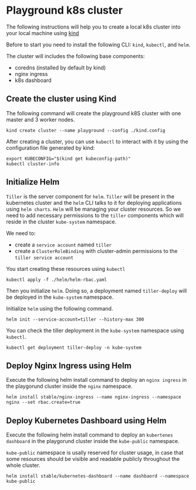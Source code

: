 # Playground k8s cluster 
The following instructions will help you to create a local k8s cluster into your local machine using [kind](https://kind.sigs.k8s.io)

Before to start you need to install the following CLI: `kind`, `kubectl`, and `helm`.

The cluster will includes the following base components:
- coredns (installed by default by kind)
- nginx ingress
- k8s dashboard

## Create the cluster using Kind
The following command will create the playground k8S cluster with one master and 3 worker nodes.
```
kind create cluster --name playground --config ./kind.config
```

After creating a cluster, you can use `kubectl` to interact with it by using the configuration file generated by kind:
```
export KUBECONFIG="$(kind get kubeconfig-path)"
kubectl cluster-info
```

## Initialize Helm 
`Tiller` is the server component for `helm`. `Tiller` will be present in the kubernetes cluster and the `helm` CLI talks to it for deploying applications using `helm charts`.
`Helm` will be managing your cluster resources. So we need to add necessary permissions to the `tiller` components which will reside in the cluster `kube-system` namespace.

We need to:
- create a `service account` named `tiller`
- create a `ClusterRoleBinding` with cluster-admin permissions to the `tiller service account`

You start creating these resources using `kubectl`
```
kubectl apply -f ./helm/helm-rbac.yaml
```

Then you initialize `helm`. Doing so, a deployment named `tiller-deploy` will be deployed in the `kube-system` namespace.

Initialize `helm` using the following command.
```
helm init --service-account=tiller --history-max 300
```

You can check the tiller deployment in the `kube-system` namespace using `kubectl`.
```
kubectl get deployment tiller-deploy -n kube-system
```

## Deploy Nginx Ingress using Helm
Execute the following helm install command to deploy an `nginx ingress` in the playgorund cluster inside the `nginx` namespace. 
```
helm install stable/nginx-ingress --name nginx-ingress --namespace nginx --set rbac.create=true
```

## Deploy Kubernetes Dashboard using Helm
Execute the following helm install command to deploy an `kubertenes dashboard` in the playgorund cluster inside the `kube-public` namespace.

`kube-public` namespace is usally reserved for cluster usage, in case that some resources should be visible and readable publicly throughout the whole cluster. 

```
helm install stable/kubernetes-dashboard --name dashbaord --namespace kube-public
```